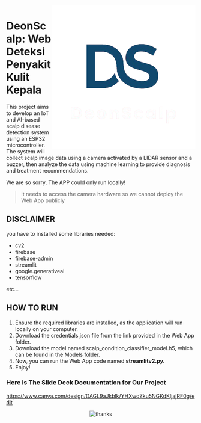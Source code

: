 <img align="right" src="https://github.com/dartyourt/finalprosic24/blob/main/Logo/logods.png" />

# DeonScalp: Web Deteksi Penyakit Kulit Kepala
This project aims to develop an IoT and AI-based scalp disease detection system using an ESP32 microcontroller. The system will collect scalp image data using a camera activated by a LIDAR sensor and a buzzer, then analyze the data using machine learning to provide diagnosis and treatment recommendations.

We are so sorry, The APP could only run locally!
> It needs to access the camera hardware so we cannot deploy the Web App publicly

## DISCLAIMER 

you have to installed some libraries needed:

+ cv2
+ firebase
+ firebase-admin
+ streamlit
+ google.generativeai
+ tensorflow

etc...

## HOW TO RUN
1. Ensure the required libraries are installed, as the application will run locally on your computer.
2. Download the credentials.json file from the link provided in the Web App folder.
3. Download the model named scalp_condition_classifier_model.h5, which can be found in the Models folder.
4. Now, you can run the Web App code named **streamlitv2.py.**
5. Enjoy!

### Here is The Slide Deck Documentation for Our Project

https://www.canva.com/design/DAGL9aJkblk/YHXwoZku5NGKdKIjajRF0g/edit

<div align="center">
  
![thanks](https://github.com/user-attachments/assets/af9ab71a-1b54-47f0-9373-43c32ee0f2c3)

